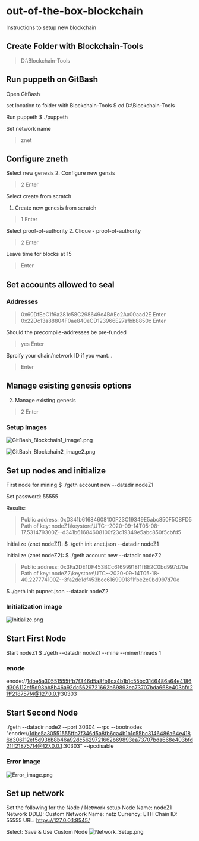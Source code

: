 # out-of-the-box-blockchain
Instructions to setup new blockchain

## Create Folder with Blockchain-Tools

> D:\Blockchain-Tools

## Run puppeth on GitBash

Open GitBash

set location to folder with Blockchain-Tools
$ cd D:\Blockchain-Tools

Run puppeth
$ ./puppeth

Set network name
> znet

## Configure zneth

Select new genesis
2. Configure new gensis
> 2
> Enter

Select create from scratch
1. Create new genesis from scratch
> 1
> Enter

Select proof-of-authority
2. Clique - proof-of-authority
> 2
> Enter

Leave time for blocks at 15
>
> Enter

## Set accounts allowed to seal

### Addresses
> 0x60DfEeC1f6a281c58C298649c4BAEc2Aa00aad2E
> Enter
> 0x22Dc13a88804F0ae840eCD123966E27afbb8850c
> Enter

Should the precompile-addresses be pre-funded
> yes
> Enter

Sprcify your chain/network ID if you want...
>
> Enter

## Manage esisting genesis options
2. Manage existing genesis
> 2
> Enter

### Setup Images

![GitBash_Blockchain1_image1.png](images/GitBash_Blockchain_image1.png)

![GitBash_Blockchain2_image2.png](images/GitBash_Blockchain_image2.png)

## Set up nodes and initialize

First node for mining
$ ./geth account new --datadir nodeZ1

Set password: 55555

Results:
> Public address: 0xD341b61684608100F23C19349E5abc850F5CBFD5
> Path of key: nodeZ1\keystore\UTC--2020-09-14T05-08-17.531479300Z--d341b61684608100f23c19349e5abc850f5cbfd5

Initialize (znet nodeZ1):
$ ./geth init znet.json --datadir nodeZ1

Initialize (znet nodeZ2):
$ ./geth account new --datadir nodeZ2
> Public address: 0x3Fa2DE1DF453BCc61699918f1fBE2C0bd997d70e
> Path of key: nodeZ2\keystore\UTC--2020-09-14T05-18-40.227774100Z--3fa2de1df453bcc61699918f1fbe2c0bd997d70e

$ ./geth init pupnet.json --datadir nodeZ2

### Initialization image

![Initialize.png](images/Initialize.png)

## Start First Node

Start nodeZ1
$ ./geth --datadir nodeZ1 --mine --minerthreads 1

### enode
enode://1dbe5a30551555ffb7f346d5a8fb6ca4b1b1c55bc3146486a64e4186d306112ef5d93bb8b46a92dc5629721662b69893ea73707bda668e403bfd21ff218757f4@127.0.0.1:30303

## Start Second Node
./geth --datadir node2 --port 30304 --rpc --bootnodes "enode://1dbe5a30551555ffb7f346d5a8fb6ca4b1b1c55bc3146486a64e4186d306112ef5d93bb8b46a92dc5629721662b69893ea73707bda668e403bfd21ff218757f4@127.0.0.1:30303" --ipcdisable

### Error image
![Error_image.png](images/Error_image.png)

## Set up network

Set the following for the Node / Network setup
Node Name: nodeZ1
Network DDLB: Custom
Network Name: netz
Currency: ETH
Chain ID: 55555
URL: https://127.0.0.1:8545/

Select: Save & Use Custom Node
![Network_Setup.png](images/Network_Setup.png)
